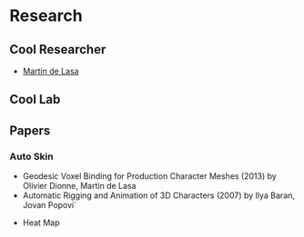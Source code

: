 # Research

## Cool Researcher

* [Martin de Lasa](http://www.dgp.toronto.edu/~mdelasa/)

## Cool Lab

## Papers

### Auto Skin

* Geodesic Voxel Binding for Production Character Meshes (2013) by Olivier Dionne, Martin de Lasa
* Automatic Rigging and Animation of 3D Characters (2007) by Ilya Baran, Jovan Popovi´
 - Heat Map
